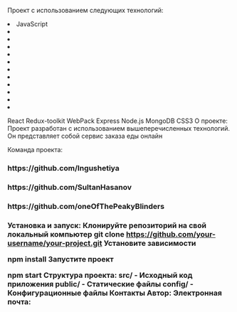 Проект с использованием следующих технологий:
<li>JavaScript<li/>
<li><li/>
<li><li/>
<li><li/>
<li><li/>
<li><li/>

React
Redux-toolkit
WebPack
Express
Node.js
MongoDB
CSS3
О проекте:
Проект разработан с использованием вышеперечисленных технологий. Он представляет собой сервис заказа еды онлайн


 Команда проекта:
 <h3>https://github.com/Ingushetiya<h3/>
  <h3>https://github.com/SultanHasanov<h3/>
   <h3>https://github.com/oneOfThePeakyBlinders<h3/>

Установка и запуск:
Клонируйте репозиторий на свой локальный компьютер
git clone https://github.com/your-username/your-project.git
Установите зависимости

npm install
Запустите проект

npm start
Структура проекта:
src/ - Исходный код приложения
public/ - Статические файлы
config/ - Конфигурационные файлы
Контакты
Автор: 
Электронная почта: 

